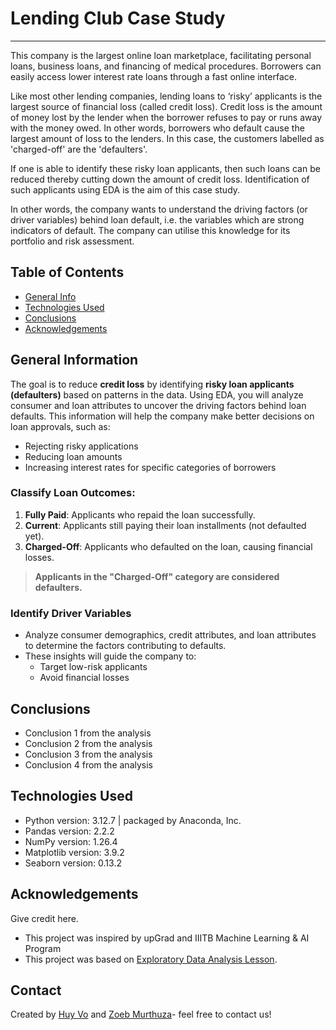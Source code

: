 # Lending Club Case Study

---

This company is the largest online loan marketplace, facilitating personal loans, business loans, and financing of medical procedures. Borrowers can easily access lower interest rate loans through a fast online interface. 

Like most other lending companies, lending loans to ‘risky’ applicants is the largest source of financial loss (called credit loss). Credit loss is the amount of money lost by the lender when the borrower refuses to pay or runs away with the money owed. In other words, borrowers who default cause the largest amount of loss to the lenders. In this case, the customers labelled as 'charged-off' are the 'defaulters'. 

If one is able to identify these risky loan applicants, then such loans can be reduced thereby cutting down the amount of credit loss. Identification of such applicants using EDA is the aim of this case study.

In other words, the company wants to understand the driving factors (or driver variables) behind loan default, i.e. the variables which are strong indicators of default.  The company can utilise this knowledge for its portfolio and risk assessment. 


## Table of Contents
* [General Info](#general-information)
* [Technologies Used](#technologies-used)
* [Conclusions](#conclusions)
* [Acknowledgements](#acknowledgements)

## General Information
The goal is to reduce **credit loss** by identifying **risky loan applicants (defaulters)** based on patterns in the data. Using EDA, you will analyze consumer and loan attributes to uncover the driving factors behind loan defaults. This information will help the company make better decisions on loan approvals, such as:
- Rejecting risky applications
- Reducing loan amounts
- Increasing interest rates for specific categories of borrowers

### **Classify Loan Outcomes**:
1. **Fully Paid**: Applicants who repaid the loan successfully.
2. **Current**: Applicants still paying their loan installments (not defaulted yet).
3. **Charged-Off**: Applicants who defaulted on the loan, causing financial losses.

> **Applicants in the "Charged-Off" category are considered defaulters.**

### **Identify Driver Variables**
- Analyze consumer demographics, credit attributes, and loan attributes to determine the factors contributing to defaults.
- These insights will guide the company to:
  - Target low-risk applicants
  - Avoid financial losses

## Conclusions
- Conclusion 1 from the analysis
- Conclusion 2 from the analysis
- Conclusion 3 from the analysis
- Conclusion 4 from the analysis

## Technologies Used
- Python version: 3.12.7 | packaged by Anaconda, Inc.
- Pandas version: 2.2.2
- NumPy version: 1.26.4
- Matplotlib version: 3.9.2
- Seaborn version: 0.13.2

## Acknowledgements
Give credit here.
- This project was inspired by upGrad and IIITB Machine Learning & AI Program
- This project was based on [Exploratory Data Analysis Lesson](https://learn.upgrad.com/course/7715/segment/53501/348418/1051925/5255692).

## Contact
Created by [Huy Vo](https://github.com/lacusu) and [Zoeb Murthuza](https://github.com/lacusu)- feel free to contact us!

<!-- Optional -->
<!-- ## License -->
<!-- This project is open source and available under the [... License](). -->

<!-- You don't have to include all sections - just the one's relevant to your project -->